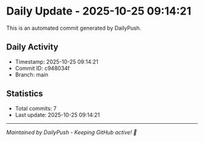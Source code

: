 # Daily Update - 2025-10-25 09:14:21

This is an automated commit generated by DailyPush.

## Daily Activity
- Timestamp: 2025-10-25 09:14:21
- Commit ID: c948034f
- Branch: main

## Statistics
- Total commits: 7
- Last update: 2025-10-25 09:14:21

---
*Maintained by DailyPush - Keeping GitHub active! 🚀*
